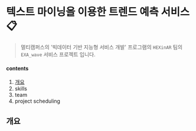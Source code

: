 # 텍스트 마이닝을 이용한 트렌드 예측 서비스📋

> 멀티캠퍼스의 '빅데이터 기반 지능형 서비스 개발' 프로그램의 `HEXinAR` 팀의 `EXA_wave` 서비스 프로젝트 입니다.

#### contents

1. [개요](#개요)
2. skills
3. team
4. project scheduling



## 개요

